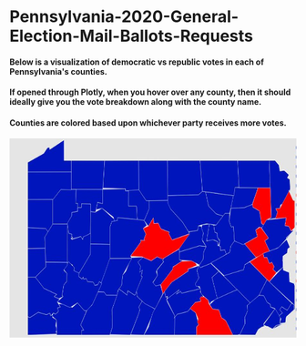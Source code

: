 # Pennsylvania-2020-General-Election-Mail-Ballots-Requests
#### Below is a visualization of democratic vs republic votes in each of Pennsylvania's counties. 
#### If opened through Plotly, when you hover over any county, then it should ideally give you the vote breakdown along with the county name.
#### Counties are colored based upon whichever party receives more votes.

<img src="/PA_democratic_vs_republic.JPG" alt="PA_Democratic_vs_Republic" width="600" height="350">




